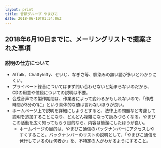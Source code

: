```yaml
---
layout: print
title: 音訳グループ やまびこ
date: 2018-06-10T01:34:06Z
---
```


## 2018年6月10日までに、メーリングリストで提案された事項

### 説明の仕方について

- AITalk、ChattyInfty、せいじ、なぎさ等、馴染みの無い語が多いとわかりにくい。
- プライベート録音についてはまず問い合わせないと始まらないのだから、CDの用意や値段についての説明は不要。
- 合成音声での製作期間は、作業者によって変わるかもしれないので、「作成時間が3分の1に」という具体的な値は言わないほうが良い。
- ホームページ上で説明を詳細にしようとすると、法律上の問題など考慮して説明を追加することになり、どんどん複雑になって読みづらくなる。やまびこの活動を広く知ってもらう目的なら、内容は簡潔にしたほうが良い。
  - ホームページの目的は、やまびこ通信のバックナンバーにアクセスしやすくすること。バックナンバーのリストの説明として、「やまびこ通信を発行しているのは何者か」を、不特定の人がわかるようにすること。


